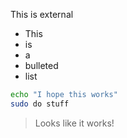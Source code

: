 [_metadata_:audience]:- "external"
[_metadata_:category]:- "Styra Internal"
[_metadata_:folder]:- "Customer Success"

This is external

* This
* is
* a
* bulleted
* list

``` bash
echo "I hope this works"
sudo do stuff
```

> Looks like it works!